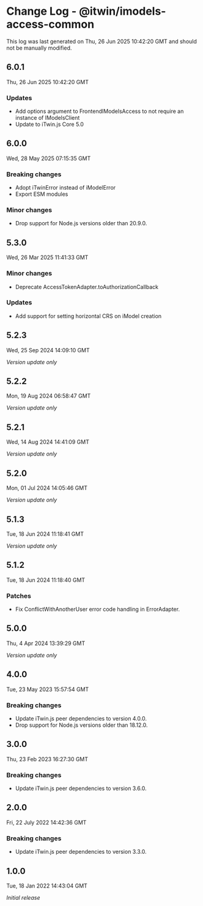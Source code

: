 # Change Log - @itwin/imodels-access-common

This log was last generated on Thu, 26 Jun 2025 10:42:20 GMT and should not be manually modified.

## 6.0.1
Thu, 26 Jun 2025 10:42:20 GMT

### Updates

- Add options argument to FrontendIModelsAccess to not require an instance of IModelsClient
- Update to iTwin.js Core 5.0

## 6.0.0
Wed, 28 May 2025 07:15:35 GMT

### Breaking changes

- Adopt iTwinError instead of iModelError
- Export ESM modules

### Minor changes

- Drop support for Node.js versions older than 20.9.0.

## 5.3.0
Wed, 26 Mar 2025 11:41:33 GMT

### Minor changes

- Deprecate AccessTokenAdapter.toAuthorizationCallback

### Updates

- Add support for setting horizontal CRS on iModel creation

## 5.2.3
Wed, 25 Sep 2024 14:09:10 GMT

_Version update only_

## 5.2.2
Mon, 19 Aug 2024 06:58:47 GMT

_Version update only_

## 5.2.1
Wed, 14 Aug 2024 14:41:09 GMT

_Version update only_

## 5.2.0
Mon, 01 Jul 2024 14:05:46 GMT

_Version update only_

## 5.1.3
Tue, 18 Jun 2024 11:18:41 GMT

_Version update only_

## 5.1.2
Tue, 18 Jun 2024 11:18:40 GMT

### Patches

- Fix ConflictWithAnotherUser error code handling in ErrorAdapter.

## 5.0.0
Thu, 4 Apr 2024 13:39:29 GMT

_Version update only_

## 4.0.0
Tue, 23 May 2023 15:57:54 GMT

### Breaking changes

- Update iTwin.js peer dependencies to version 4.0.0.
- Drop support for Node.js versions older than 18.12.0.

## 3.0.0
Thu, 23 Feb 2023 16:27:30 GMT

### Breaking changes

- Update iTwin.js peer dependencies to version 3.6.0.

## 2.0.0
Fri, 22 July 2022 14:42:36 GMT

### Breaking changes

- Update iTwin.js peer dependencies to version 3.3.0.

## 1.0.0
Tue, 18 Jan 2022 14:43:04 GMT

_Initial release_

